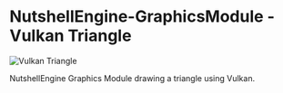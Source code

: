 # NutshellEngine-GraphicsModule - Vulkan Triangle
![Vulkan Triangle](https://i.imgur.com/LBZcpTa.png)

NutshellEngine Graphics Module drawing a triangle using Vulkan.
